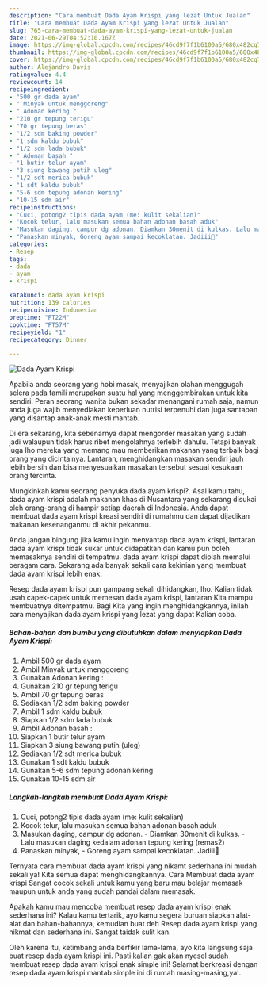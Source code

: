 ```yaml
---
description: "Cara membuat Dada Ayam Krispi yang lezat Untuk Jualan"
title: "Cara membuat Dada Ayam Krispi yang lezat Untuk Jualan"
slug: 765-cara-membuat-dada-ayam-krispi-yang-lezat-untuk-jualan
date: 2021-06-29T04:52:10.167Z
image: https://img-global.cpcdn.com/recipes/46cd9f7f1b6100a5/680x482cq70/dada-ayam-krispi-foto-resep-utama.jpg
thumbnail: https://img-global.cpcdn.com/recipes/46cd9f7f1b6100a5/680x482cq70/dada-ayam-krispi-foto-resep-utama.jpg
cover: https://img-global.cpcdn.com/recipes/46cd9f7f1b6100a5/680x482cq70/dada-ayam-krispi-foto-resep-utama.jpg
author: Alejandro Davis
ratingvalue: 4.4
reviewcount: 14
recipeingredient:
- "500 gr dada ayam"
- " Minyak untuk menggoreng"
- " Adonan kering "
- "210 gr tepung terigu"
- "70 gr tepung beras"
- "1/2 sdm baking powder"
- "1 sdm kaldu bubuk"
- "1/2 sdm lada bubuk"
- " Adonan basah "
- "1 butir telur ayam"
- "3 siung bawang putih uleg"
- "1/2 sdt merica bubuk"
- "1 sdt kaldu bubuk"
- "5-6 sdm tepung adonan kering"
- "10-15 sdm air"
recipeinstructions:
- "Cuci, potong2 tipis dada ayam (me: kulit sekalian)"
- "Kocok telur, lalu masukan semua bahan adonan basah aduk"
- "Masukan daging, campur dg adonan. Diamkan 30menit di kulkas. Lalu masukan daging kedalam adonan tepung kering (remas2)"
- "Panaskan minyak, Goreng ayam sampai kecoklatan. Jadiii🥰"
categories:
- Resep
tags:
- dada
- ayam
- krispi

katakunci: dada ayam krispi 
nutrition: 139 calories
recipecuisine: Indonesian
preptime: "PT22M"
cooktime: "PT57M"
recipeyield: "1"
recipecategory: Dinner

---
```



![Dada Ayam Krispi](https://img-global.cpcdn.com/recipes/46cd9f7f1b6100a5/680x482cq70/dada-ayam-krispi-foto-resep-utama.jpg)

Apabila anda seorang yang hobi masak, menyajikan olahan menggugah selera pada famili merupakan suatu hal yang menggembirakan untuk kita sendiri. Peran seorang  wanita bukan sekadar menangani rumah saja, namun anda juga wajib menyediakan keperluan nutrisi terpenuhi dan juga santapan yang disantap anak-anak mesti mantab.

Di era  sekarang, kita sebenarnya dapat mengorder masakan yang sudah jadi walaupun tidak harus ribet mengolahnya terlebih dahulu. Tetapi banyak juga lho mereka yang memang mau memberikan makanan yang terbaik bagi orang yang dicintainya. Lantaran, menghidangkan masakan sendiri jauh lebih bersih dan bisa menyesuaikan masakan tersebut sesuai kesukaan orang tercinta. 



Mungkinkah kamu seorang penyuka dada ayam krispi?. Asal kamu tahu, dada ayam krispi adalah makanan khas di Nusantara yang sekarang disukai oleh orang-orang di hampir setiap daerah di Indonesia. Anda dapat membuat dada ayam krispi kreasi sendiri di rumahmu dan dapat dijadikan makanan kesenanganmu di akhir pekanmu.

Anda jangan bingung jika kamu ingin menyantap dada ayam krispi, lantaran dada ayam krispi tidak sukar untuk didapatkan dan kamu pun boleh memasaknya sendiri di tempatmu. dada ayam krispi dapat diolah memalui beragam cara. Sekarang ada banyak sekali cara kekinian yang membuat dada ayam krispi lebih enak.

Resep dada ayam krispi pun gampang sekali dihidangkan, lho. Kalian tidak usah capek-capek untuk memesan dada ayam krispi, lantaran Kita mampu membuatnya ditempatmu. Bagi Kita yang ingin menghidangkannya, inilah cara menyajikan dada ayam krispi yang lezat yang dapat Kalian coba.

<!--inarticleads1-->

##### Bahan-bahan dan bumbu yang dibutuhkan dalam menyiapkan Dada Ayam Krispi:

1. Ambil 500 gr dada ayam
1. Ambil  Minyak untuk menggoreng
1. Gunakan  Adonan kering :
1. Gunakan 210 gr tepung terigu
1. Ambil 70 gr tepung beras
1. Sediakan 1/2 sdm baking powder
1. Ambil 1 sdm kaldu bubuk
1. Siapkan 1/2 sdm lada bubuk
1. Ambil  Adonan basah :
1. Siapkan 1 butir telur ayam
1. Siapkan 3 siung bawang putih (uleg)
1. Sediakan 1/2 sdt merica bubuk
1. Gunakan 1 sdt kaldu bubuk
1. Gunakan 5-6 sdm tepung adonan kering
1. Gunakan 10-15 sdm air




<!--inarticleads2-->

##### Langkah-langkah membuat Dada Ayam Krispi:

1. Cuci, potong2 tipis dada ayam (me: kulit sekalian)
1. Kocok telur, lalu masukan semua bahan adonan basah aduk
1. Masukan daging, campur dg adonan. - Diamkan 30menit di kulkas. - Lalu masukan daging kedalam adonan tepung kering (remas2)
1. Panaskan minyak, - Goreng ayam sampai kecoklatan. Jadiii🥰




Ternyata cara membuat dada ayam krispi yang nikamt sederhana ini mudah sekali ya! Kita semua dapat menghidangkannya. Cara Membuat dada ayam krispi Sangat cocok sekali untuk kamu yang baru mau belajar memasak maupun untuk anda yang sudah pandai dalam memasak.

Apakah kamu mau mencoba membuat resep dada ayam krispi enak sederhana ini? Kalau kamu tertarik, ayo kamu segera buruan siapkan alat-alat dan bahan-bahannya, kemudian buat deh Resep dada ayam krispi yang nikmat dan sederhana ini. Sangat taidak sulit kan. 

Oleh karena itu, ketimbang anda berfikir lama-lama, ayo kita langsung saja buat resep dada ayam krispi ini. Pasti kalian gak akan nyesel sudah membuat resep dada ayam krispi enak simple ini! Selamat berkreasi dengan resep dada ayam krispi mantab simple ini di rumah masing-masing,ya!.

